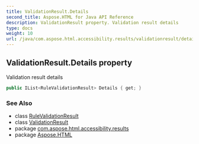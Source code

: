 ```yaml
---
title: ValidationResult.Details
second_title: Aspose.HTML for Java API Reference
description: ValidationResult property. Validation result details
type: docs
weight: 10
url: /java/com.aspose.html.accessibility.results/validationresult/details/
---
```

## ValidationResult.Details property

Validation result details

```java
public IList<RuleValidationResult> Details { get; }
```

### See Also

* class [RuleValidationResult](../../rulevalidationresult/)
* class [ValidationResult](../)
* package [com.aspose.html.accessibility.results](../../../com.aspose.html.accessibility.results/)
* package [Aspose.HTML](../../../)
